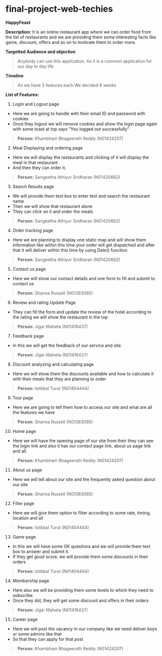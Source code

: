# final-project-web-techies

**HappyFeast**

**Description:**
    It is an online restaurant app where we can order food from the list of restaurants and we are providing them some interesting facts like game, discount, offers and so on to motivate them to order more.

**Targetted Audience and objective**
> Anybody can use this application. As it is a common application for our day to day life 
  
**Timeline**
> As we have 3 features each 
> We decided 6 weeks

**List of Features:**
1. Login and Logout page
* Here we are going to handle with their email ID and password with cookies
* Once they logout we will remove cookies and show the login page again with some toast at top says “You logged out successfully”
> **Person:** Khambham Bhageerath Reddy (N01424207)
    
2. Meal Displaying and ordering page
* Here we will display the restaurants and clicking of it will display the meal in that restaurant 
* And then they can order it.
> **Person:** Sangeetha Athiyur Sridharan (N01420662)
    
3. Search Results page
* We will provide them text box to enter text and search the restaurant name 
* Then we will show that restaurant alone 
* They can click on it and order the meals
> **Person:** Sangeetha Athiyur Sridharan (N01420662)
    
4. Order tracking page
* Here we are planning to display one static map and will show them information like within this time your order will get dispatched and after that it will deliver within this time by using Date() function
> **Person:** Sangeetha Athiyur Sridharan (N01420662)
    
5. Contact us page
*	Here we will show our contact details and one form to fill and submit to contact us 
> **Person:** Shanna Russell (N01383085)
    
6. Review and rating Update Page
* They can fill the form and update the review of the hotel according to the rating we will show the restaurant in the top
> **Person:** Jigar Maheta (N01416437)
    
7. Feedback page
* In this we will get the feedback of our service and site
> **Person:** Jigar Maheta (N01416437)
    
8. Discount analyzing and calculating page
*	Here we will show them the discounts available and how to calculate it with their meals that they are planning to order
> **Person:** Istikbal Turut (N01404444)
    
9. Tour page
* Here we are going to tell them how to access our site and what are all the features we have
> **Person:** Shanna Russell (N01383085)
    
10.	Home page
* Here we will have the opening page of our site from their they can see the login link and also it has our contact page link, about us page link and all.
> **Person:** Khambham Bhageerath Reddy (N01424207)
    
11.	About us page
* Here we will tell about our site and the frequently asked question about our site
> **Person:** Shanna Russell (N01383085)
    
12.	Filter page
* Here we will give them option to filter according to some rate, timing, location and all
> **Person:** Istikbal Turut (N01404444)
     
13.	Game page
* In this we will have some GK questions and we will provide them text box to answer and submit it.
* If they get good score, we will provide them some discounts in their orders
> **Person:** Istikbal Turut (N01404444)
    
14.	Membership page
* Here also we will be providing them some levels to which they need to subscribe.
* Once they did, they will get some discount and offers in their orders
> **Person:** Jigar Maheta (N01416437)
    
15.	Career page
* Here we will post the vacancy in our company like we need deliver boys or some admins like that
* So that they can apply for that post
> **Person:** Khambham Bhageerath Reddy (N01424207)

